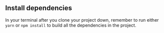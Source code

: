 ## Install dependencies
In your terminal after you clone your project down, remember to run either `yarn` or `npm install` to build all the dependencies in the project.

